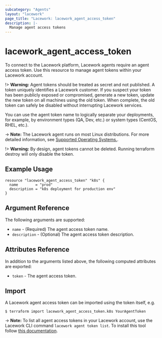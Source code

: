 ```yaml
---
subcategory: "Agents"
layout: "lacework"
page_title: "Lacework: lacework_agent_access_token"
description: |-
  Manage agent access tokens
---
```


# lacework\_agent\_access\_token

To connect to the Lacework platform, Lacework agents require an agent access token. Use this resource to
manage agent tokens within your Lacework account. 

!> **Warning:** Agent tokens should be treated as secret and not published. A token uniquely identifies
a Lacework customer. If you suspect your token has been publicly exposed or compromised, generate a new
token, update the new token on all machines using the old token. When complete, the old token can safely
be disabled without interrupting Lacework services.

You can use the agent token name to logically separate your deployments, for example, by environment types
(QA, Dev, etc.) or system types (CentOS, RHEL, etc.).

-> **Note:** The Lacework agent runs on most Linux distributions. For more detailed information, see
	[Supported Operating Systems.](https://support.lacework.com/hc/en-us/articles/360005230014-Supported-Operating-Systems).

!> **Warning:** By design, agent tokens cannot be deleted. Running terraform destroy will only disable the token.

## Example Usage

```hcl
resource "lacework_agent_access_token" "k8s" {
  name        = "prod"
  description = "k8s deployment for production env"
}
```

## Argument Reference

The following arguments are supported:

* `name` - (Required) The agent access token name.
* `description` - (Optional) The agent access token description.

## Attributes Reference

In addition to the arguments listed above, the following computed attributes are exported:

* `token` - The agent access token.

## Import

A Lacework agent access token can be imported using the token itself, e.g.

```
$ terraform import lacework_agent_access_token.k8s YourAgentToken
```
-> **Note:** To list all agent access tokens in your Lacework account, use the
	Lacework CLI command `lacework agent token list`. To install this tool follow
	[this documentation](https://github.com/lacework/go-sdk/wiki/CLI-Documentation#installation).
